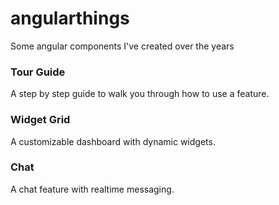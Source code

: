 # angularthings
Some angular components I've created over the years

### Tour Guide
A step by step guide to walk you through how to use a feature.
### Widget Grid
A customizable dashboard with dynamic widgets.
### Chat
A chat feature with realtime messaging.
